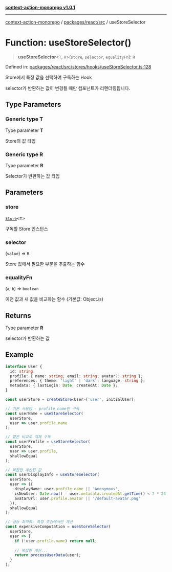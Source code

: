 [**context-action-monorepo v1.0.1**](../../../../README.md)

***

[context-action-monorepo](../../../../README.md) / [packages/react/src](../README.md) / useStoreSelector

# Function: useStoreSelector()

> **useStoreSelector**\<`T`, `R`\>(`store`, `selector`, `equalityFn`): `R`

Defined in: [packages/react/src/stores/hooks/useStoreSelector.ts:128](https://github.com/mineclover/context-action/blob/08bf17d6ec1c09cfe0ffb9710189395df90c9772/packages/react/src/stores/hooks/useStoreSelector.ts#L128)

Store에서 특정 값을 선택하여 구독하는 Hook

selector가 반환하는 값이 변경될 때만 컴포넌트가 리렌더링됩니다.

## Type Parameters

### Generic type T

Type parameter **T**

Store의 값 타입

### Generic type R

Type parameter **R**

Selector가 반환하는 값 타입

## Parameters

### store

[`Store`](../classes/Store.md)&lt;`T`&gt;

구독할 Store 인스턴스

### selector

(`value`) => `R`

Store 값에서 필요한 부분을 추출하는 함수

### equalityFn

(`a`, `b`) => `boolean`

이전 값과 새 값을 비교하는 함수 (기본값: Object.is)

## Returns

Type parameter **R**

selector가 반환하는 값

## Example

```typescript
interface User {
  id: string;
  profile: { name: string; email: string; avatar?: string };
  preferences: { theme: 'light' | 'dark'; language: string };
  metadata: { lastLogin: Date; createdAt: Date };
}

const userStore = createStore<User>('user', initialUser);

// 기본 사용법 - profile.name만 구독
const userName = useStoreSelector(
  userStore, 
  user => user.profile.name
);

// 얕은 비교로 객체 구독
const userProfile = useStoreSelector(
  userStore, 
  user => user.profile,
  shallowEqual
);

// 복잡한 계산된 값
const userDisplayInfo = useStoreSelector(
  userStore,
  user => ({
    displayName: user.profile.name || 'Anonymous',
    isNewUser: Date.now() - user.metadata.createdAt.getTime() < 7 * 24 * 60 * 60 * 1000,
    avatarUrl: user.profile.avatar || '/default-avatar.png'
  }),
  shallowEqual
);

// 성능 최적화: 특정 조건에서만 계산
const expensiveComputation = useStoreSelector(
  userStore,
  user => {
    if (!user.profile.name) return null;
    
    // 복잡한 계산...
    return processUserData(user);
  }
);
```
